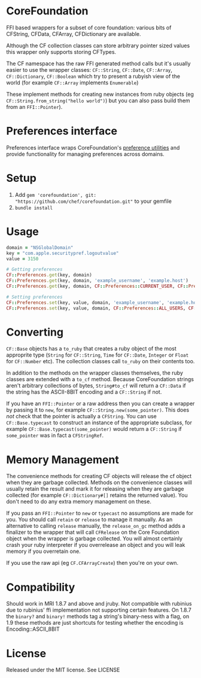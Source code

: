 CoreFoundation
==============

FFI based wrappers for a subset of core foundation: various bits of CFString, CFData, CFArray, CFDictionary are available.

Although the CF collection classes can store arbitrary pointer sized values this wrapper only supports storing CFTypes.

The CF namespace has the raw FFI generated method calls but it's usually easier to use the wrapper classes: `CF::String`, `CF::Date`, `CF::Array`, `CF::Dictionary`, `CF::Boolean` which try to present a rubyish view of the world (for example `CF::Array` implements `Enumerable`)

These implement methods for creating new instances from ruby objects (eg `CF::String.from_string("hello world")`) but you can also pass build them from an `FFI::Pointer`).

Preferences interface
==============

Preferences interface wraps CoreFoundation's [preference utilities](https://developer.apple.com/documentation/corefoundation/preferences_utilities) and provide functionality for managing preferences across domains.

Setup
=============
1. Add `gem 'corefoundation', git: "https://github.com/chef/corefoundation.git"` to your gemfile
2. `bundle install`

Usage
=============
```ruby
domain = "NSGlobalDomain"
key = "com.apple.securitypref.logoutvalue"
value = 3150

# Getting preferences
CF::Preferences.get(key, domain)
CF::Preferences.get(key, domain, 'example_username', 'example.host')
CF::Preferences.get(key, domain, CF::Preferences::CURRENT_USER, CF::Preferences::CURRENT_HOST)

# Setting preferences
CF::Preferences.set(key, value, domain, 'example_username', 'example.host')
CF::Preferences.set(key, value, domain, CF::Preferences::ALL_USERS, CF::Preferences::ALL_HOSTS)
```

Converting
===========

`CF::Base` objects has a `to_ruby` that creates a ruby object of the most approprite type (`String` for `CF::String`, `Time` for `CF::Date`, `Integer` or `Float` for `CF::Number` etc). The collection classes call `to_ruby` on their contents too.

In addition to the methods on the wrapper classes themselves, the ruby classes are extended with a `to_cf` method. Because CoreFoundation strings aren't arbitrary collections of bytes, `String#to_cf` will return a `CF::Data` if the string has the ASCII-8BIT encoding and a `CF::String` if not.

If you have an `FFI::Pointer` or a raw address then you can create a wrapper by passing it to `new`, for example `CF::String.new(some_pointer)`. This does *not* check that the pointer is actually a `CFString`. You can use `CF::Base.typecast` to construct an instance of the appropriate subclass, for example `CF::Base.typecast(some_pointer)` would return a `CF::String` if `some_pointer` was in fact a `CFStringRef`.

Memory Management
=================

The convenience methods for creating CF objects will release the cf object when they are garbage collected. Methods on the convenience classes will usually retain the result and mark it for releasing when they are garbage collected (for example `CF::Dictionary#[]` retains the returned value). You don't need to do any extra memory management on these.

If you pass an `FFI::Pointer` to `new` or `typecast` no assumptions are made for you. You should call `retain` or `release` to manage it manually. As an alternative to calling `release` manually,  the `release_on_gc` method adds a finalizer to the wrapper that will call `CFRelease` on the Core Foundation object when the wrapper is garbage collected. You will almost certainly crash your ruby interpreter if you overrelease an object and you will leak memory if you overretain one.

If you use the raw api (eg `CF.CFArrayCreate`) then you're on your own.


Compatibility
=============

Should work in MRI 1.8.7 and above and jruby. Not compatible with rubinius due to rubinius' ffi implementation not supporting certain features. On 1.8.7 the `binary?` and `binary!` methods tag a string's binary-ness with a flag, on 1.9 these methods are just shortcuts for testing whether the encoding is Encoding::ASCII_8BIT

License
=======

Released under the MIT license. See LICENSE
